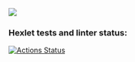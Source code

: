 <a href="https://codeclimate.com/github/codeclimate/codeclimate/maintainability"><img src="https://api.codeclimate.com/v1/badges/a99a88d28ad37a79dbf6/maintainability" /></a>
### Hexlet tests and linter status:
[![Actions Status](https://github.com/LiubovButorina/frontend-project-lvl1/workflows/hexlet-check/badge.svg)](https://github.com/LiubovButorina/frontend-project-lvl1/actions)
